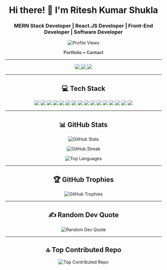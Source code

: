 <h1 align="center">Hi there! 👋 I'm Ritesh Kumar Shukla</h1>
<h3 align="center">MERN Stack Developer | React.JS Developer | Front-End Developer | Software Developer</h3>

<p align="center">
  <img src="https://komarev.com/ghpvc/?username=riteshkumarshukla&label=Profile%20Views&color=blueviolet&style=flat-square" alt="Profile Views" />
</p>

<p align="center">
  <a href="https://riteshkumarshukla.github.io/" target="_blank" style="text-decoration: none; color: #4a4a4a; font-weight: bold;">Portfolio</a> •
  <a href="mailto:riteshshuklagem@gmail.com" style="text-decoration: none; color: #4a4a4a; font-weight: bold;">Contact</a>
</p>

---

<p align="center">
  <a href="https://www.linkedin.com/in/riteshkrshukla/">
    <img src="https://img.shields.io/badge/LinkedIn-ritesh--shukla-%230177B5?style=flat-square&logo=linkedin">
  </a>
  <a href="https://codesandbox.com/riteshkumarshukla">
    <img src="https://img.shields.io/badge/CodeSandbox-riteshkumarshukla-%23F0812B?style=flat-square&logo=codesandbox">
  </a>
  <a href="https://www.leetcode.com/ritesh__shukla">
    <img src="https://img.shields.io/badge/LeetCode-ritesh__shukla-%23FFA116?style=flat-square&logo=leetcode">
  </a>
</p>

---

<h2 align="center">💻 Tech Stack</h2>

<p align="center">
  <img src="https://img.shields.io/badge/CSS3-%231572B6?style=for-the-badge&logo=css3&logoColor=white">
  <img src="https://img.shields.io/badge/HTML5-%23E34F26?style=for-the-badge&logo=html5&logoColor=white">
  <img src="https://img.shields.io/badge/JavaScript-%23323330?style=for-the-badge&logo=javascript&logoColor=%23F7DF1E">
  <img src="https://img.shields.io/badge/Node.js-%2343853D?style=for-the-badge&logo=node.js&logoColor=white">
  <img src="https://img.shields.io/badge/Chakra UI-%2346D1C5?style=for-the-badge&logo=chakra-ui&logoColor=white">
  <img src="https://img.shields.io/badge/Express.js-%23404d59?style=for-the-badge&logo=express&logoColor=%2361DAFB">
  <img src="https://img.shields.io/badge/NPM-%23000000?style=for-the-badge&logo=npm&logoColor=white">
  <img src="https://img.shields.io/badge/Styled Components-%23DB7093?style=for-the-badge&logo=styled-components&logoColor=white">
  <img src="https://img.shields.io/badge/React Router-%23CA4245?style=for-the-badge&logo=react-router&logoColor=white">
  <img src="https://img.shields.io/badge/Redux-%23593d88?style=for-the-badge&logo=redux&logoColor=white">
  <img src="https://img.shields.io/badge/React-%2320232a?style=for-the-badge&logo=react&logoColor=%2361DAFB">
  <img src="https://img.shields.io/badge/Bootstrap-%23563D7C?style=for-the-badge&logo=bootstrap&logoColor=white">
  <img src="https://img.shields.io/badge/MongoDB-%234ea94b?style=for-the-badge&logo=mongodb&logoColor=white">
  <img src="https://img.shields.io/badge/Canva-%2300C4CC?style=for-the-badge&logo=Canva&logoColor=white">
  <img src="https://img.shields.io/badge/Notion-%23000000?style=for-the-badge&logo=notion&logoColor=white">
  <img src="https://img.shields.io/badge/Postman-FF6C37?style=for-the-badge&logo=postman&logoColor=white">
</p>

---

<h2 align="center">📊 GitHub Stats</h2>

<p align="center">
  <img src="https://github-readme-stats.vercel.app/api?username=RiteshKumarShukla&show_icons=true&theme=dark&hide_border=true&bg_color=0D1117&text_color=FFFFFF&icon_color=9CA3AF" alt="GitHub Stats" />
</p>

<p align="center">
  <img src="https://github-readme-streak-stats.herokuapp.com/?user=RiteshKumarShukla&theme=dark&hide_border=true&background=0D1117&stroke=FFFFFF&ring=1F6FEB&fire=1F6FEB&currStreakLabel=FFFFFF&sideNums=9CA3AF&currStreakNum=FFFFFF&sideLabels=9CA3AF" alt="GitHub Streak" />
</p>

<p align="center">
  <img src="https://github-readme-stats.vercel.app/api/top-langs/?username=RiteshKumarShukla&layout=compact&theme=dark&hide_border=true&bg_color=0D1117&text_color=FFFFFF" alt="Top Languages" />
</p>

---

<h2 align="center">🏆 GitHub Trophies</h2>

<p align="center">
  <img src="https://github-profile-trophy.vercel.app/?username=RiteshKumarShukla&theme=juicyfresh&no-frame=true&no-bg=true&column=7" alt="GitHub Trophies" />
</p>

---

<h2 align="center">✍ Random Dev Quote</h2>

<p align="center">
  <img src="https://quotes-github-readme.vercel.app/api?type=horizontal&theme=dark" alt="Random Dev Quote" />
</p>

---

<h2 align="center">🔝 Top Contributed Repo</h2>

<p align="center">
  <img src="https://github-contributor-stats.vercel.app/api?username=RiteshKumarShukla&limit=5&theme=dark&combine_all_yearly_contributions=true" alt="Top Contributed Repo" />
</p>
